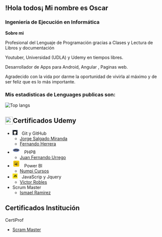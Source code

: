 

## !Hola todos¡ Mi nombre es Oscar

### Ingeniería de Ejecución en Informática
 
<b>Sobre mi</b>

Profesional del Lenguaje de Programación gracias a Clases y Lectura de Libros y documentación

Youtuber, Universidad (UDLA) y Udemy en tiempos libres.

Desarrollador de Apps para Android, Angular , Paginas web.
 
Agradecido con la vida por darme la oportunidad de vivirla al máximo y de ser feliz que es lo más importante.

### <b>Mis estadisticas de Lenguages publicas son:</b>
 
![Top langs](https://github-readme-stats.vercel.app/api/top-langs/?username=Oscargit12&show_icons=true&theme=tokyonight)

 
 ## Certificados Udemy  <img src="https://www.udemy.com/staticx/udemy/images/v8/favicon-32x32.png" align="left" width="25" height="25"/>

* ![Git y GitHub][github-image]&emsp;Git y GitHub
  - [Jorge Salgado Miranda][github-url-JSM]
  - [Fernando Herrera][github-url-FM]
* ![PHP][php-image]&emsp;PHP8
  - [Juan Fernando Urrego][php-url]
* ![Power BI][power-BI-image]&emsp;Power BI
  - [Numpi Cursos][power-BI-url] 
* ![javaScript y jquery][js-image]&emsp;JavaScrip y Jquery
  - [Víctor Robles][js-url]
* Scrum Master
  - [Ismael Ramirez][scrum_url]

 ## Certificados Institución 
 CertiProf
  * [Scram Master][CertiProf-url]
  

[github-image]:https://github.com/OscarGit12/OscarGit12/blob/main/git16.png
[github-url-JSM]:https://www.udemy.com/course/git-y-github-desde-cero-a-experto/
[github-url-FM]:https://www.udemy.com/course/git-github/

[php-image]:https://github.com/OscarGit12/OscarGit12/blob/main/php24.png
[php-url]:https://www.udemy.com/course/crea-aplicaciones-php-seguras-con-sql-y-ajax-desde-cero/

[power-BI-image]:https://github.com/OscarGit12/OscarGit12/blob/main/pwbi24.png
[power-BI-url]:https://www.udemy.com/course/power-bi-desde-cero/

[js-image]:https://github.com/OscarGit12/OscarGit12/blob/main/js24.png
[js-url]:https://www.udemy.com/course/master-en-javascript-aprender-js-jquery-angular-nodejs-y-mas/

[angular-image]:https://github.com/OscarGit12/OscarGit12/blob/main/angular.png
[angular-url]:https://www.udemy.com/course/master-en-javascript-aprender-js-jquery-angular-nodejs-y-mas/

[scrum_url]:https://www.udemy.com/course/scrum-master-espanol/

[CertiProf-url]:https://webinars.itservice.com.co/

